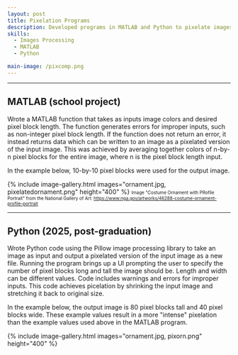 ```yaml
---
layout: post
title: Pixelation Programs
description: Developed programs in MATLAB and Python to pixelate images using two different methods. Included user input for output image pixel size with error checks for invalid inputs.
skills:
  - Images Processing
  - MATLAB
  - Python

main-image: /pixcomp.png
---
```


---

## MATLAB (school project)


Wrote a MATLAB function that takes as inputs image colors and desired pixel block length. The function generates errors for improper inputs, such as non-integer pixel block length. If the function does not return an error, it instead returns data which can be written to an image as a pixelated version of the input image. This was achieved by averaging together colors of n-by-n pixel blocks for the entire image, where n is the pixel block length input.



In the example below, 10-by-10 pixel blocks were used for the output image.

{% include image-gallery.html images="ornament.jpg, pixelatedornament.png" height="400" %}
<span style="font-size: 10px">Image "Costume Ornament with PRofile Portrait" from the National Gallery of Art: https://www.nga.gov/artworks/46288-costume-ornament-profile-portrait</span>  

---

## Python (2025, post-graduation)


Wrote Python code using the Pillow image processing library to take an image as input and output a pixelated version of the input image as a new file. Running the program brings up a UI prompting the user to specify the number of pixel blocks long and tall the image should be. Length and width can be different values. Code includes warnings and errors for improper inputs. This code achieves picelation by shrinking the input image and stretching it back to original size.



In the example below, the output image is 80 pixel blocks tall and 40 pixel blocks wide. These example values result in a more "intense" pixelation than the example values used above in the MATLAB program.

{% include image-gallery.html images="ornament.jpg, pixorn.png" height="400" %}

<br>
